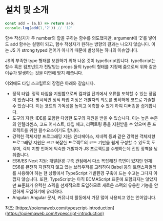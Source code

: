 # 설치 및 소개

```jsx
const add = (a,b) => return a+b;
console.log(add(1,'2')) // '12'
```

함수 작성자가 두 number의 합을 구하는 함수를 의도했지만, argument에 ‘2’를 넣어도 add 함수는 실행이 되고, 함수 작성자가 원하는 방향의 결과는 나오지 않습니다. 이는 JS 가 strong typed 언어가 아니기 때문에 발생하는 하나의 이슈입니다.

JS의 부족한 type 형태를 보완하기 위해 나온 것이 typeScript입니다. typeScript는 함수 혹은 컴포넌트가 전달받는 props 들의 type의 형태를 지정해 줌으로써 위와 같은 이슈가 발생하는 것을 미연에 방지 해줍니다.

이외에도 타입 스크립트의 장점은 아래와 같습니다.

-   정적 타입: 정적 타입을 지원함으로써 컴파일 단계에서 오류를 포착할 수 있는 장점이 있습니다. 명시적인 정적 타입 지정은 개발자의 의도를 명확하게 코드로 기술할 수 있습니다. 이는 코드의 가독성을 높이고 예측할 수 있게 하여 디버깅을 쉽게합니다.
-   도구의 지원: IDE를 포함한 다양한 도구의 지원을 받을 수 있습니다. 이는 높은 수준의 인텔리센스, 코드 어시스트, 타입 체크, 리팩토링 등을 지원받을 수 있으며 큰 프로젝트를 위한 필수요소이기도 합니다.
-   강력한 객체지향 프로그래밍 지원: 인터페이스, 제네렉 등과 같은 강력한 객체지향 프로그래밍 지원은 크고 복잡한 프로젝트의 코드 기반을 쉽게 구성할 수 있도록 도우며, 객체 지향 언어에 익숙한 개발자가 JS 프로젝트를 수행하는데 진입 장벽을 낮춰줍니다.
-   ES6/ES Next 지원: 개발환경 구축 관점에서 다소 복잡해진 측면이 있지만 현재 ES6를 완전히 지원하지 않고 있는 브라우저를 고려하여 Babel 등의 트랜스파일러를 사용해야 하는 현 상황에서 TypeScript 개발환경 구축에 드는 수고는 그다지 아깝지 않습니다. 또한, TypeScript는 아직 ECMAScript 표준에 포함되지는 않았지만 표준화가 유력한 스펙을 선제적으로 도입하므로 새로운 스펙의 유용한 기능을 안전하게 도입하기에 유리하다.
-   Angular: Angular 문서, 커뮤니티 활동에서 가장 많이 사용되고 있는 언어입니다.

참조: [https://poiemaweb.com/typescript-introduction](https://poiemaweb.com/typescript-introduction)

